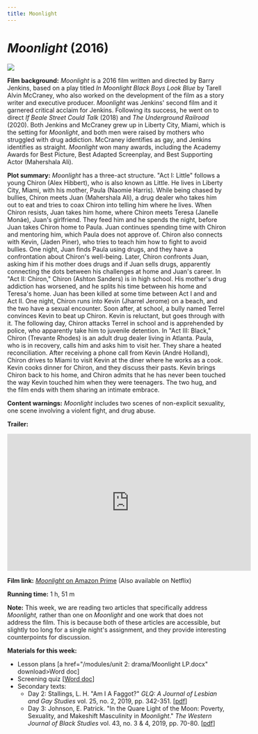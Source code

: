 ```yaml
---
title: Moonlight
---
```

# *Moonlight* (2016)

<a href="https://i5.walmartimages.com/asr/fa2604a1-2243-48d2-8f4a-e6a88542436a_1.d4aa16d7419fe5ed4566ee95997ca752.jpeg">
<img src="https://i5.walmartimages.com/asr/fa2604a1-2243-48d2-8f4a-e6a88542436a_1.d4aa16d7419fe5ed4566ee95997ca752.jpeg" class="poster">
</a>

**Film background:**
*Moonlight* is a 2016 film written and directed by Barry Jenkins, based on a play titled *In Moonlight Black Boys Look Blue* by Tarell Alvin McCraney, who also worked on the development of the film as a story writer and executive producer. *Moonlight* was Jenkins' second film and it garnered critical acclaim for Jenkins. Following its success, he went on to direct *If Beale Street Could Talk* (2018) and *The Underground Railroad* (2020). Both Jenkins and McCraney grew up in Liberty City, Miami, which is the setting for *Moonlight*, and both men were raised by mothers who struggled with drug addiction. McCraney identifies as gay, and Jenkins identifies as straight. *Moonlight* won many awards, including the Academy Awards for Best Picture, Best Adapted Screenplay, and Best Supporting Actor (Mahershala Ali).

**Plot summary:**
*Moonlight* has a three-act structure. "Act I: Little" follows a young Chiron (Alex Hibbert), who is also known as Little. He lives in Liberty City, Miami, with his mother, Paula (Naomie Harris). While being chased by bullies, Chiron meets Juan (Mahershala Ali), a drug dealer who takes him out to eat and tries to coax Chiron into telling him where he lives. When Chiron resists, Juan takes him home, where Chiron meets Teresa (Janelle Monáe), Juan's girlfriend. They feed him and he spends the night, before Juan takes Chiron home to Paula. Juan continues spending time with Chiron and mentoring him, which Paula does not approve of. Chiron also connects with Kevin, (Jaden Piner), who tries to teach him how to fight to avoid bullies. One night, Juan finds Paula using drugs, and they have a confrontation about Chiron's well-being. Later, Chiron confronts Juan, asking him if his mother does drugs and if Juan sells drugs, apparently connecting the dots between his challenges at home and Juan's career. In "Act II: Chiron," Chiron (Ashton Sanders) is in high school. His mother's drug addiction has worsened, and he splits his time between his home and Teresa's home. Juan has been killed at some time between Act I and and Act II. One night, Chiron runs into Kevin (Jharrel Jerome) on a beach, and the two have a sexual encounter. Soon after, at school, a bully named Terrel convinces Kevin to beat up Chiron. Kevin is reluctant, but goes through with it. The following day, Chiron attacks Terrel in school and is apprehended by police, who apparently take him to juvenile detention. In "Act III: Black," Chiron (Trevante Rhodes) is an adult drug dealer living in Atlanta. Paula, who is in recovery, calls him and asks him to visit her. They share a heated reconciliation. After receiving a phone call from Kevin (André Holland), Chiron drives to Miami to visit Kevin at the diner where he works as a cook. Kevin cooks dinner for Chiron, and they discuss their pasts. Kevin brings Chiron back to his home, and Chiron admits that he has never been touched the way Kevin touched him when they were teenagers. The two hug, and the film ends with them sharing an intimate embrace.

**Content warnings:**
*Moonlight* includes two scenes of non-explicit sexuality, one scene involving a violent fight, and drug abuse.

**Trailer:**
<div class="video-container">
<iframe width="560" height="315" src="https://www.youtube.com/embed/9NJj12tJzqc" frameborder="0" allow="accelerometer; autoplay; clipboard-write; encrypted-media; gyroscope; picture-in-picture" allowfullscreen></iframe>
</div>

**Film link:** [*Moonlight* on Amazon Prime](https://www.amazon.com/Moonlight-Mahershala-Ali/dp/B01MU9CMGJ) (Also available on Netflix)

**Running time:** 1 h, 51 m

**Note:** This week, we are reading two articles that specifically address *Moonlight,* rather than one on *Moonlight* and one work that does not address the film. This is because both of these articles are accessible, but slightly too long for a single night's assignment, and they provide interesting counterpoints for discussion.

**Materials for this week:**
* Lesson plans [a href="/modules/unit 2: drama/Moonlight LP.docx" download>Word doc</a>]
* Screening quiz [<a href="modules/unit 2: drama/Moonlight Quiz.docx" download>Word doc</a>]
* Secondary texts:
    * Day 2: Stallings, L. H. "Am I A Faggot?" *GLQ: A Journal of Lesbian and Gay Studies* vol. 25, no. 2, 2019, pp. 342-351. [<a href="/modules/unit 2: drama/Am I A Faggot.pdf" download>pdf</a>]
    * Day 3: Johnson, E. Patrick. "In the Quare Light of the Moon: Poverty, Sexuality, and Makeshift Masculinity in *Moonlight*." *The Western Journal of Black Studies* vol. 43, no. 3 & 4, 2019, pp. 70-80. [<a href="/modules/unit 2: drama/In the Quare Light of the Moon.pdf" download>pdf</a>]
